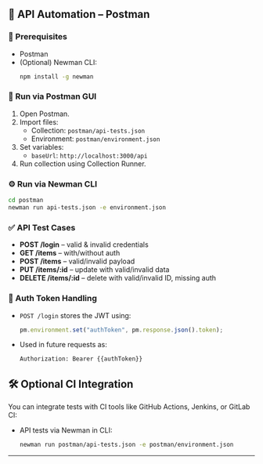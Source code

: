 ## 🔗 API Automation – Postman

### 📌 Prerequisites

- Postman
- (Optional) Newman CLI:
  ```bash
  npm install -g newman
  ```

### 🚀 Run via Postman GUI

1. Open Postman.
2. Import files:
   - Collection: `postman/api-tests.json`
   - Environment: `postman/environment.json`
3. Set variables:
   - `baseUrl`: `http://localhost:3000/api`
4. Run collection using Collection Runner.

### ⚙️ Run via Newman CLI

```bash
cd postman
newman run api-tests.json -e environment.json
```

### ✅ API Test Cases

- **POST /login** – valid & invalid credentials
- **GET /items** – with/without auth
- **POST /items** – valid/invalid payload
- **PUT /items/:id** – update with valid/invalid data
- **DELETE /items/:id** – delete with valid/invalid ID, missing auth

### 🔐 Auth Token Handling

- `POST /login` stores the JWT using:
  ```js
  pm.environment.set("authToken", pm.response.json().token);
  ```
- Used in future requests as:
  ```
  Authorization: Bearer {{authToken}}
  ```

## 🛠️ Optional CI Integration

You can integrate tests with CI tools like GitHub Actions, Jenkins, or GitLab CI:

- API tests via Newman in CLI:
  ```bash
  newman run postman/api-tests.json -e postman/environment.json
  ```

---
